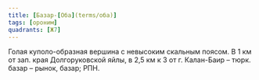 ```yaml
---
title: [Базар-[Оба](terms/оба)]
tags: [ороним]
quadrants: [Ж7]
---
```


Голая куполо-образная вершина с невысоким скальным поясом. В 1 км от зап. края
Долгоруковской яйлы, в 2,5 км к З от г. Калан-Баир – тюрк. базар – рынок, базар;
РПН.
